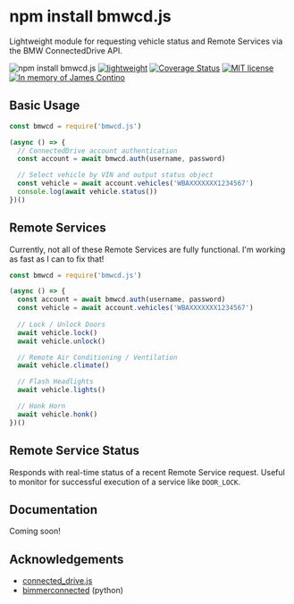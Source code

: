 # npm install bmwcd.js

Lightweight module for requesting vehicle status and Remote Services via the BMW ConnectedDrive API.

![npm install bmwcd.js](https://img.shields.io/badge/npm%20install-bmwcd.js-red) [![lightweight](https://img.shields.io/badge/size-13.9KB-blue)](https://github.com/bmwcd/bmwcd.js/releases) [![Coverage Status](https://coveralls.io/repos/github/bmwcd/bmwcd.js/badge.svg?branch=main)](https://coveralls.io/github/bmwcd/bmwcd.js?branch=main) [![MIT license](https://img.shields.io/badge/License-MIT-blue.svg)](https://lbesson.mit-license.org/) [![In memory of James Contino](https://img.shields.io/badge/-RememberJimmy.com-blue)](https://www.rememberjimmy.com)

## Basic Usage

```javascript
const bmwcd = require('bmwcd.js')

(async () => {
  // ConnectedDrive account authentication
  const account = await bmwcd.auth(username, password)

  // Select vehicle by VIN and output status object
  const vehicle = await account.vehicles('WBAXXXXXXX1234567')
  console.log(await vehicle.status())
})()
```

## Remote Services

Currently, not all of these Remote Services are fully functional. I'm working as fast as I can to fix that!

```javascript
const bmwcd = require('bmwcd.js')

(async () => {
  const account = await bmwcd.auth(username, password)
  const vehicle = await account.vehicles('WBAXXXXXXX1234567')
  
  // Lock / Unlock Doors
  await vehicle.lock()
  await vehicle.unlock()

  // Remote Air Conditioning / Ventilation
  await vehicle.climate()

  // Flash Headlights
  await vehicle.lights()

  // Honk Horn
  await vehicle.honk()
})()
```

## Remote Service Status

Responds with real-time status of a recent Remote Service request. Useful to monitor for successful execution of a service like `DOOR_LOCK`.

## Documentation

Coming soon!

## Acknowledgements

* [connected_drive.js](https://github.com/1source-ac/connected_drive.js)
* [bimmerconnected](https://github.com/bimmerconnected/bimmer_connected) (python)
